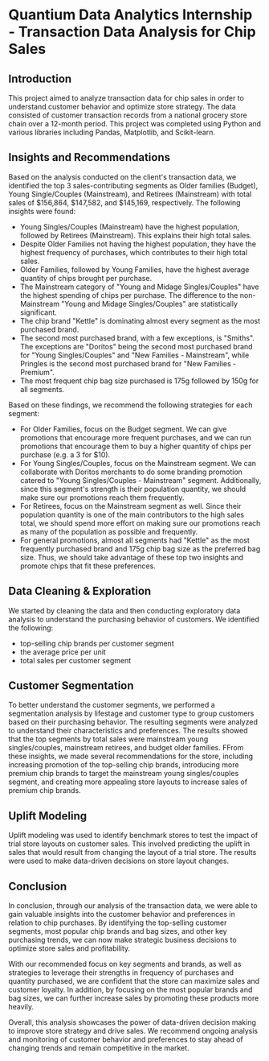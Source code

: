 # Quantium Data Analytics Internship - Transaction Data Analysis for Chip Sales


## Introduction

This project aimed to analyze transaction data for chip sales in order to understand customer behavior and optimize store strategy. The data consisted of customer transaction records from a national grocery store chain over a 12-month period. This project was completed using Python and various libraries including Pandas, Matplotlib, and Scikit-learn.


## Insights and Recommendations

Based on the analysis conducted on the client's transaction data, we identified the top 3 sales-contributing segments as Older families (Budget), Young Single/Couples (Mainstream), and Retirees (Mainstream) with total sales of $156,864, $147,582, and $145,169, respectively. The following insights were found:

- Young Singles/Couples (Mainstream) have the highest population, followed by Retirees (Mainstream). This explains their high total sales.
- Despite Older Families not having the highest population, they have the highest frequency of purchases, which contributes to their high total sales.
- Older Families, followed by Young Families, have the highest average quantity of chips brought per purchase.
- The Mainstream category of "Young and Midage Singles/Couples" have the highest spending of chips per purchase. The difference to the non-Mainstream "Young and Midage Singles/Couples" are statistically significant.
- The chip brand "Kettle" is dominating almost every segment as the most purchased brand.
- The second most purchased brand, with a few exceptions, is "Smiths". The exceptions are "Doritos" being the second most purchased brand for "Young Singles/Couples" and "New Families - Mainstream", while Pringles is the second most purchased brand for "New Families - Premium".
- The most frequent chip bag size purchased is 175g followed by 150g for all segments.

Based on these findings, we recommend the following strategies for each segment:

- For Older Families, focus on the Budget segment. We can give promotions that encourage more frequent purchases, and we can run promotions that encourage them to buy a higher quantity of chips per purchase (e.g. a 3 for $10).
- For Young Singles/Couples, focus on the Mainstream segment. We can collaborate with Doritos merchants to do some branding promotion catered to "Young Singles/Couples - Mainstream" segment. Additionally, since this segment's strength is their population quantity, we should make sure our promotions reach them frequently.
- For Retirees, focus on the Mainstream segment as well. Since their population quantity is one of the main contributors to the high sales total, we should spend more effort on making sure our promotions reach as many of the population as possible and frequently.
- For general promotions, almost all segments had "Kettle" as the most frequently purchased brand and 175g chip bag size as the preferred bag size. Thus, we should take advantage of these top two insights and promote chips that fit these preferences.


## Data Cleaning & Exploration

We started by cleaning the data and then conducting exploratory data analysis to understand the purchasing behavior of customers. We identified the following:

- top-selling chip brands per customer segment
- the average price per unit
- total sales per customer segment


## Customer Segmentation

To better understand the customer segments, we performed a segmentation analysis by lifestage and customer type to group customers based on their purchasing behavior. The resulting segments were analyzed to understand their characteristics and preferences. The results showed that the top segments by total sales were mainstream young singles/couples, mainstream retirees, and budget older families. FFrom these insights, we made several recommendations for the store, including increasing promotion of the top-selling chip brands, introducing more premium chip brands to target the mainstream young singles/couples segment, and creating more appealing store layouts to increase sales of premium chip brands.


## Uplift Modeling

Uplift modeling was used to identify benchmark stores to test the impact of trial store layouts on customer sales. This involved predicting the uplift in sales that would result from changing the layout of a trial store. The results were used to make data-driven decisions on store layout changes.


## Conclusion


In conclusion, through our analysis of the transaction data, we were able to gain valuable insights into the customer behavior and preferences in relation to chip purchases. By identifying the top-selling customer segments, most popular chip brands and bag sizes, and other key purchasing trends, we can now make strategic business decisions to optimize store sales and profitability.

With our recommended focus on key segments and brands, as well as strategies to leverage their strengths in frequency of purchases and quantity purchased, we are confident that the store can maximize sales and customer loyalty. In addition, by focusing on the most popular brands and bag sizes, we can further increase sales by promoting these products more heavily.

Overall, this analysis showcases the power of data-driven decision making to improve store strategy and drive sales. We recommend ongoing analysis and monitoring of customer behavior and preferences to stay ahead of changing trends and remain competitive in the market.